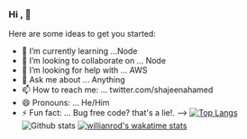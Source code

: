 ### Hi , 👋

Here are some ideas to get you started:

- 🌱 I’m currently learning ...Node
- 👯 I’m looking to collaborate on ... Node
- 🤔 I’m looking for help with ... AWS
- 💬 Ask me about ... Anything
- 📫 How to reach me: ... twitter.com/shajeenahamed
- 😄 Pronouns: ... He/Him
- ⚡ Fun fact: ... Bug free code? that's a lie!.
-->
[![Top Langs](https://github-readme-stats.vercel.app/api/top-langs/?username=shajeen&layout=compact)](https://github.com/anuraghazra/github-readme-stats)
![Github stats](https://github-readme-stats.vercel.app/api?username=shajeen&count_private=true&show_icons=true&theme=radical)
[![willianrod's wakatime stats](https://github-readme-stats.vercel.app/api/wakatime?username=shajeen)](https://github.com/anuraghazra/github-readme-stats)

